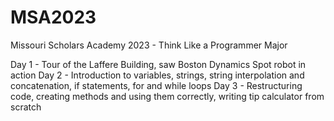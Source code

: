 # MSA2023
Missouri Scholars Academy 2023 - Think Like a Programmer Major

Day 1 - Tour of the Laffere Building, saw Boston Dynamics Spot robot in action
Day 2 - Introduction to variables, strings, string interpolation and concatenation, if statements, for and while loops
Day 3 - Restructuring code, creating methods and using them correctly, writing tip calculator from scratch
